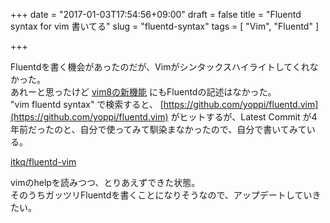+++
date = "2017-01-03T17:54:56+09:00"
draft = false
title = "Fluentd syntax for vim 書いてる"
slug = "fluentd-syntax"
tags = [ "Vim", "Fluentd" ]

+++

Fluentdを書く機会があったのだが、Vimがシンタックスハイライトしてくれなかった。  
あれーと思ったけど [vim8の新機能](https://github.com/vim/vim/blob/master/runtime/doc/version8.txt) にもFluentdの記述はなかった。  
"vim fluentd syntax" で検索すると、 [https://github.com/yoppi/fluentd.vim](https://github.com/yoppi/fluentd.vim) がヒットするが、Latest Commit が4年前だったのと、自分で使ってみて馴染まなかったので、自分で書いてみている。

<!--more-->

[itkq/fluentd-vim](https://github.com/itkq/fluentd-vim)

vimのhelpを読みつつ、とりあえずできた状態。  
そのうちガッツリFluentdを書くことになりそうなので、アップデートしていきたい。
